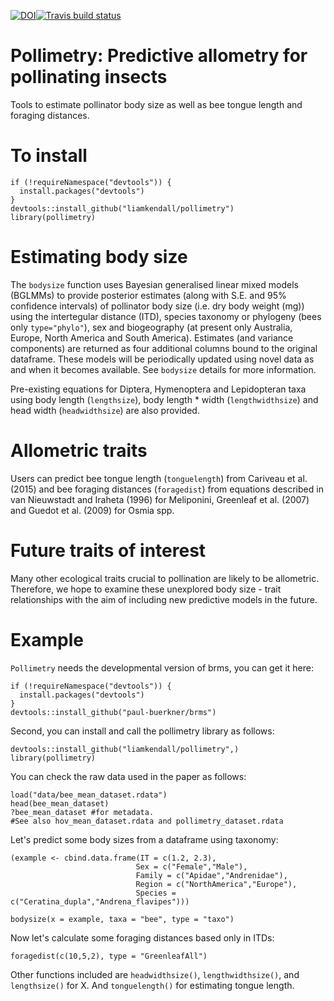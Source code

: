 [![DOI](https://zenodo.org/badge/120989038.svg)](https://zenodo.org/badge/latestdoi/120989038)[![Travis build status](https://travis-ci.org/liamkendall/pollimetry.svg?branch=master)](https://travis-ci.org/liamkendall/pollimetry)


Pollimetry: Predictive allometry for pollinating insects
==========

Tools to estimate pollinator body size as well as bee tongue length and foraging distances.

To install
==========
```
if (!requireNamespace("devtools")) {
  install.packages("devtools")
}
devtools::install_github("liamkendall/pollimetry")
library(pollimetry)
```

Estimating body size
====================

The `bodysize` function uses Bayesian generalised linear mixed models (BGLMMs) to provide posterior estimates (along with S.E. and 95% confidence intervals) of pollinator body size (i.e. dry body weight (mg)) using the intertegular distance (ITD), species taxonomy or phylogeny (bees only `type="phylo"`), sex and biogeography (at present only Australia, Europe, North America and South America). Estimates (and variance components) are returned as four additional columns bound to the original dataframe. These models will be periodically updated using novel data as and when it becomes available. See `bodysize` details for more information.

Pre-existing equations for Diptera, Hymenoptera and Lepidopteran taxa using body length (`lengthsize`), body length * width (`lengthwidthsize`) and head width (`headwidthsize`) are also provided.

Allometric traits
=================

Users can predict bee tongue length (`tonguelength`) from Cariveau et al. (2015) and bee foraging distances (`foragedist`) from equations described in van Nieuwstadt and Iraheta (1996) for Meliponini, Greenleaf et al. (2007) and Guedot et al. (2009) for Osmia spp.

Future traits of interest
=========================

Many other ecological traits crucial to pollination are likely to be allometric. Therefore, we hope to examine these unexplored body size - trait relationships with the aim of including new predictive models in the future. 

Example
========

`Pollimetry` needs the developmental version of brms, you can get it here:

```
if (!requireNamespace("devtools")) {
  install.packages("devtools")
}
devtools::install_github("paul-buerkner/brms")

```

Second, you can install and call the pollimetry library as follows:

```
devtools::install_github("liamkendall/pollimetry",)
library(pollimetry)
```

You can check the raw data used in the paper as follows:

```
load("data/bee_mean_dataset.rdata")
head(bee_mean_dataset)
?bee_mean_dataset #for metadata.
#See also hov_mean_dataset.rdata and pollimetry_dataset.rdata
```
Let's predict some body sizes from a dataframe using taxonomy:

```
(example <- cbind.data.frame(IT = c(1.2, 2.3), 
                            Sex = c("Female","Male"), 
                            Family = c("Apidae","Andrenidae"),
                            Region = c("NorthAmerica","Europe"),
                            Species = c("Ceratina_dupla","Andrena_flavipes")))

bodysize(x = example, taxa = "bee", type = "taxo")
```

Now let's calculate some foraging distances based only in ITDs:

```
foragedist(c(10,5,2), type = "GreenleafAll") 
```

Other functions included are `headwidthsize()`, `lengthwidthsize()`, and `lengthsize()` for X. And `tonguelength()` for estimating tongue length.

```




